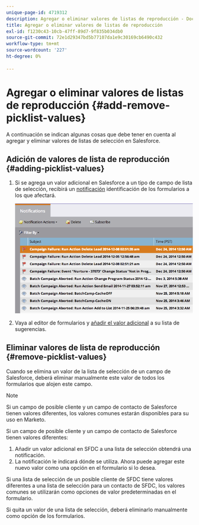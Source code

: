 ```yaml
---
unique-page-id: 4719312
description: Agregar o eliminar valores de listas de reproducción - Documentos de Marketo - Documentación del producto
title: Agregar o eliminar valores de listas de reproducción
exl-id: f1230c43-10cb-47ff-89d7-9f835b034db0
source-git-commit: 72e1d29347bd5b77107da1e9c30169cb6490c432
workflow-type: tm+mt
source-wordcount: '227'
ht-degree: 0%

---
```


# Agregar o eliminar valores de listas de reproducción {#add-remove-picklist-values}

A continuación se indican algunas cosas que debe tener en cuenta al agregar y eliminar valores de listas de selección en Salesforce.

## Adición de valores de lista de reproducción {#adding-picklist-values}

1. Si se agrega un valor adicional en Salesforce a un tipo de campo de lista de selección, recibirá un [notificación](/help/marketo/product-docs/core-marketo-concepts/miscellaneous/understanding-notifications.md) identificación de los formularios a los que afectará.

   ![](assets/image2015-1-21-14-3a4-3a7.png)

1. Vaya al editor de formularios y [añadir el valor adicional](/help/marketo/product-docs/demand-generation/forms/form-actions/add-a-country-picklist-to-your-form.md) a su lista de sugerencias.

## Eliminar valores de lista de reproducción {#remove-picklist-values}

Cuando se elimina un valor de la lista de selección de un campo de Salesforce, deberá eliminar manualmente este valor de todos los formularios que alojen este campo.

>[!NOTE]
>
>Si un campo de posible cliente y un campo de contacto de Salesforce tienen valores diferentes, los valores comunes estarán disponibles para su uso en Marketo.

Si un campo de posible cliente y un campo de contacto de Salesforce tienen valores diferentes:

1. Añadir un valor adicional en SFDC a una lista de selección obtendrá una notificación.
1. La notificación le indicará dónde se utiliza. Ahora puede agregar este nuevo valor como una opción en el formulario si lo desea.

Si una lista de selección de un posible cliente de SFDC tiene valores diferentes a una lista de selección para un contacto de SFDC, los valores comunes se utilizarán como opciones de valor predeterminadas en el formulario.

Si quita un valor de una lista de selección, deberá eliminarlo manualmente como opción de los formularios.
